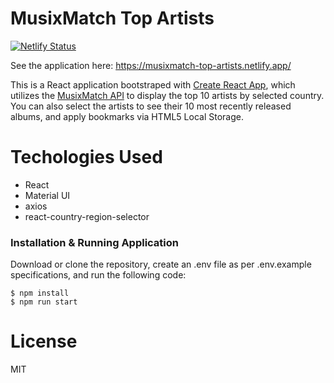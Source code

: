 # MusixMatch Top Artists

[![Netlify Status](https://api.netlify.com/api/v1/badges/5d1044a3-1ec3-4e2c-af20-f7c7b6f004fc/deploy-status)](https://app.netlify.com/sites/musixmatch-top-artists/deploys)

See the application here: https://musixmatch-top-artists.netlify.app/

This is a React application bootstraped with [Create React App](https://github.com/facebook/create-react-app), which utilizes the [MusixMatch API](https://developer.musixmatch.com) to display the top 10 artists by selected country. You can also select the artists to see their 10 most recently released albums, and apply bookmarks via HTML5 Local Storage.

# Techologies Used
- React
- Material UI
- axios
- react-country-region-selector

### Installation & Running Application

Download or clone the repository, create an .env file as per .env.example specifications, and run the following code:

```
$ npm install
$ npm run start
```

# License

MIT
